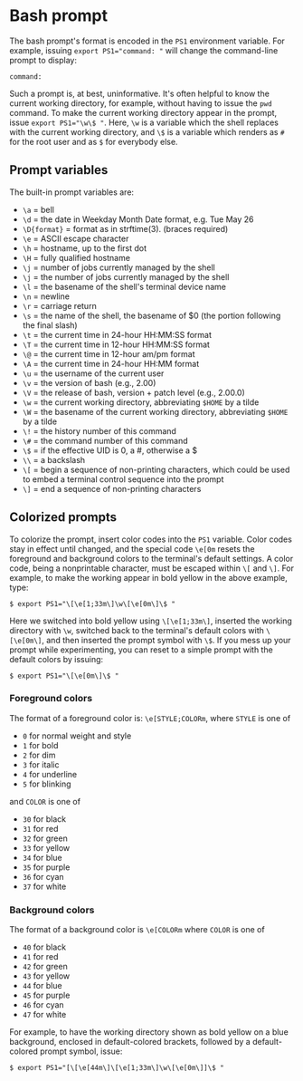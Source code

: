 # Bash prompt
The bash prompt's format is encoded in the `PS1` environment variable.  For example, issuing `export PS1="command: "` will change the command-line prompt to display:
```shell
command:
```
Such a prompt is, at best, uninformative.  It's often helpful to know the current working directory, for example, without having to issue the `pwd` command.  To make the current working directory appear in the prompt, issue `export PS1="\w\$ "`.  Here, `\w` is a variable which the shell replaces with the current working directory, and `\$` is a variable which renders as `#` for the root user and as `$` for everybody else.

## Prompt variables
The built-in prompt variables are:
* `\a` = bell
* `\d` = the date in Weekday Month Date format, e.g. Tue May 26
* `\D{format}`  = format as in strftime(3). (braces required)
* `\e` = ASCII escape character
* `\h` = hostname, up to the first dot
* `\H` = fully qualified hostname
* `\j` = number of jobs currently managed by the shell
* `\j` = the number of jobs currently managed by the shell
* `\l` = the basename of the shell's terminal device name
* `\n` = newline
* `\r` = carriage return
* `\s` = the name of the shell, the basename of $0 (the portion following the final slash)
* `\t` = the current time in 24-hour HH:MM:SS format
* `\T` = the current time in 12-hour HH:MM:SS format
* `\@` = the current time in 12-hour am/pm format
* `\A` = the current time in 24-hour HH:MM format
* `\u` = the username of the current user
* `\v` = the version of bash (e.g., 2.00)
* `\V` = the release of bash, version + patch level (e.g., 2.00.0)
* `\w` = the current working directory, abbreviating `$HOME` by a tilde
* `\W` = the basename of the current working directory, abbreviating `$HOME` by a tilde
* `\!` = the history number of this command
* `\#` = the command number of this command
* `\$` = if the effective UID is 0, a #, otherwise a $
* `\\` = a backslash
* `\[` = begin a sequence of non-printing characters, which could be used to embed a terminal control sequence into the prompt
* `\]` = end a sequence of non-printing characters

## Colorized prompts
To colorize the prompt, insert color codes into the `PS1` variable.  Color codes stay in effect until changed, and the special code `\e[0m` resets the foreground and background colors to the terminal's default settings.  A color code, being a nonprintable character, must be escaped within `\[` and `\]`.  For example, to make the working appear in bold yellow in the above example, type:

```shell
$ export PS1="\[\e[1;33m\]\w\[\e[0m\]\$ "
```
Here we switched into bold yellow using `\[\e[1;33m\]`, inserted the working directory with `\w`, switched back to the terminal's default colors with `\[\e[0m\]`, and then inserted the prompt symbol with `\$`.  If you mess up your prompt while experimenting, you can reset to a simple prompt with the default colors by issuing:

```shell
$ export PS1="\[\e[0m\]\$ "
```

### Foreground colors
The format of a foreground color is:
`\e[STYLE;COLORm`, where `STYLE` is one of
* `0` for normal weight and style
* `1` for bold
* `2` for dim
* `3` for italic
* `4` for underline
* `5` for blinking

and `COLOR` is one of

* `30` for black
* `31` for red
* `32` for green
* `33` for yellow
* `34` for blue
* `35` for purple
* `36` for cyan
* `37` for white

### Background colors
The format of a background color is `\e[COLORm` where `COLOR` is one of
* `40` for black
* `41` for red
* `42` for green
* `43` for yellow
* `44` for blue
* `45` for purple
* `46` for cyan
* `47` for white

For example, to have the working directory shown as bold yellow on a blue background, enclosed in default-colored brackets, followed by a default-colored prompt symbol, issue:

```shell
$ export PS1="[\[\e[44m\]\[\e[1;33m\]\w\[\e[0m\]]\$ "
```
